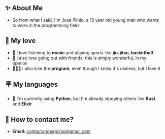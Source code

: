 

## ✨ About Me 
- So from what I said, I'm José Plinio, a 16 year old young man who wants to work in the programming field

## 🪸 My love
- 🥋 I love listening to **music** and playing sports like **jiu-jitsu**, **basketball**
- 🧳 I also love going out with friends, this is simply wonderful, in my opinion
- 🧑🏾‍💻 I also love the **program**, even though I know it's useless, but I love it

## 🪧 My languages 
- 🐍 I'm currently using **Python**, but I'm already studying others like **Rust** and **Elixir**
  
## 🔗 How to contact me?
- **Email:** contactorjoseplinio@gmail.com
